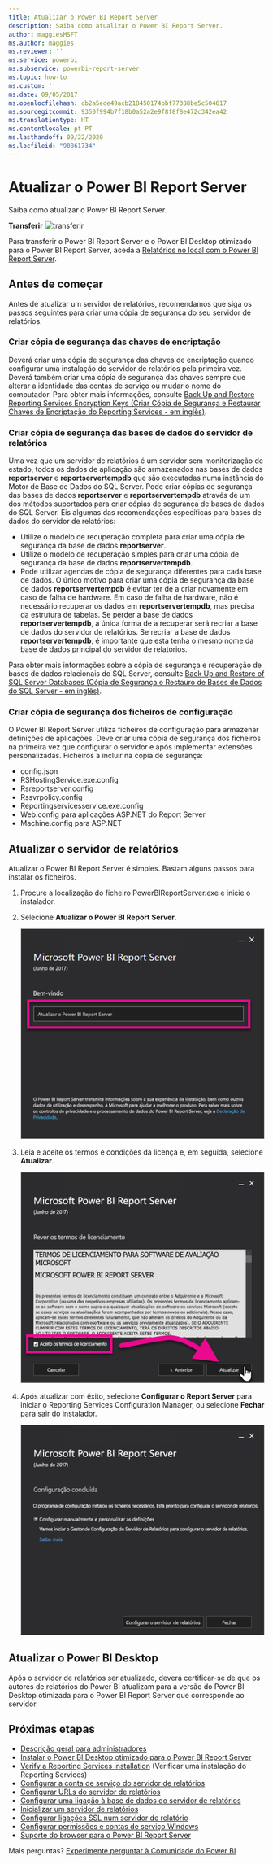 ```yaml
---
title: Atualizar o Power BI Report Server
description: Saiba como atualizar o Power BI Report Server.
author: maggiesMSFT
ms.author: maggies
ms.reviewer: ''
ms.service: powerbi
ms.subservice: powerbi-report-server
ms.topic: how-to
ms.custom: ''
ms.date: 09/05/2017
ms.openlocfilehash: cb2a5ede49acb218450174bbf77388be5c504617
ms.sourcegitcommit: 9350f994b7f18b0a52a2e9f8f8f8e472c342ea42
ms.translationtype: HT
ms.contentlocale: pt-PT
ms.lasthandoff: 09/22/2020
ms.locfileid: "90861734"
---
```

# <a name="upgrade-power-bi-report-server"></a>Atualizar o Power BI Report Server

Saiba como atualizar o Power BI Report Server.

 **Transferir** ![transferir](media/upgrade/download.png "transferir")

Para transferir o Power BI Report Server e o Power BI Desktop otimizado para o Power BI Report Server, aceda a [Relatórios no local com o Power BI Report Server](https://powerbi.microsoft.com/report-server/).

## <a name="before-you-begin"></a>Antes de começar

Antes de atualizar um servidor de relatórios, recomendamos que siga os passos seguintes para criar uma cópia de segurança do seu servidor de relatórios.

### <a name="backing-up-the-encryption-keys"></a>Criar cópia de segurança das chaves de encriptação

Deverá criar uma cópia de segurança das chaves de encriptação quando configurar uma instalação do servidor de relatórios pela primeira vez. Deverá também criar uma cópia de segurança das chaves sempre que alterar a identidade das contas de serviço ou mudar o nome do computador. Para obter mais informações, consulte [Back Up and Restore Reporting Services Encryption Keys (Criar Cópia de Segurança e Restaurar Chaves de Encriptação do Reporting Services - em inglês)](/sql/reporting-services/install-windows/ssrs-encryption-keys-back-up-and-restore-encryption-keys).

### <a name="backing-up-the-report-server-databases"></a>Criar cópia de segurança das bases de dados do servidor de relatórios

Uma vez que um servidor de relatórios é um servidor sem monitorização de estado, todos os dados de aplicação são armazenados nas bases de dados **reportserver** e **reportservertempdb** que são executadas numa instância do Motor de Base de Dados do SQL Server. Pode criar cópias de segurança das bases de dados **reportserver** e **reportservertempdb** através de um dos métodos suportados para criar cópias de segurança de bases de dados do SQL Server. Eis algumas das recomendações específicas para bases de dados do servidor de relatórios:

* Utilize o modelo de recuperação completa para criar uma cópia de segurança da base de dados **reportserver**.
* Utilize o modelo de recuperação simples para criar uma cópia de segurança da base de dados **reportservertempdb**.
* Pode utilizar agendas de cópia de segurança diferentes para cada base de dados. O único motivo para criar uma cópia de segurança da base de dados **reportservertempdb** é evitar ter de a criar novamente em caso de falha de hardware. Em caso de falha de hardware, não é necessário recuperar os dados em **reportservertempdb**, mas precisa da estrutura de tabelas. Se perder a base de dados **reportservertempdb**, a única forma de a recuperar será recriar a base de dados do servidor de relatórios. Se recriar a base de dados **reportservertempdb**, é importante que esta tenha o mesmo nome da base de dados principal do servidor de relatórios.

Para obter mais informações sobre a cópia de segurança e recuperação de bases de dados relacionais do SQL Server, consulte [Back Up and Restore of SQL Server Databases (Cópia de Segurança e Restauro de Bases de Dados do SQL Server - em inglês)](/sql/relational-databases/backup-restore/back-up-and-restore-of-sql-server-databases).

### <a name="backing-up-the-configuration-files"></a>Criar cópia de segurança dos ficheiros de configuração

O Power BI Report Server utiliza ficheiros de configuração para armazenar definições de aplicações. Deve criar uma cópia de segurança dos ficheiros na primeira vez que configurar o servidor e após implementar extensões personalizadas. Ficheiros a incluir na cópia de segurança:

* config.json
* RSHostingService.exe.config
* Rsreportserver.config
* Rssvrpolicy.config
* Reportingservicesservice.exe.config
* Web.config para aplicações ASP.NET do Report Server
* Machine.config para ASP.NET

## <a name="upgrade-the-report-server"></a>Atualizar o servidor de relatórios

Atualizar o Power BI Report Server é simples. Bastam alguns passos para instalar os ficheiros.

1. Procure a localização do ficheiro PowerBIReportServer.exe e inicie o instalador.

2. Selecione **Atualizar o Power BI Report Server**.

    ![Atualizar o Power BI Report Server](media/upgrade/reportserver-upgrade1.png "Atualizar o Power BI Report Server")

3. Leia e aceite os termos e condições da licença e, em seguida, selecione **Atualizar**.

    ![Acordo de licença](media/upgrade/reportserver-upgrade-eula.png "Acordo de licença")

4. Após atualizar com êxito, selecione **Configurar o Report Server** para iniciar o Reporting Services Configuration Manager, ou selecione **Fechar** para sair do instalador.

    ![Atualizar a configuração](media/upgrade/reportserver-upgrade-configure.png)

## <a name="upgrade-power-bi-desktop"></a>Atualizar o Power BI Desktop

Após o servidor de relatórios ser atualizado, deverá certificar-se de que os autores de relatórios do Power BI atualizam para a versão do Power BI Desktop otimizada para o Power BI Report Server que corresponde ao servidor.

## <a name="next-steps"></a>Próximas etapas

* [Descrição geral para administradores](admin-handbook-overview.md)  
* [Instalar o Power BI Desktop otimizado para o Power BI Report Server](install-powerbi-desktop.md)  
* [Verify a Reporting Services installation](/sql/reporting-services/install-windows/verify-a-reporting-services-installation) (Verificar uma instalação do Reporting Services)  
* [Configurar a conta de serviço do servidor de relatórios](/sql/reporting-services/install-windows/configure-the-report-server-service-account-ssrs-configuration-manager)  
* [Configurar URLs do servidor de relatórios](/sql/reporting-services/install-windows/configure-report-server-urls-ssrs-configuration-manager)  
* [Configurar uma ligação à base de dados do servidor de relatórios](/sql/reporting-services/install-windows/configure-a-report-server-database-connection-ssrs-configuration-manager)  
* [Inicializar um servidor de relatórios](/sql/reporting-services/install-windows/ssrs-encryption-keys-initialize-a-report-server)  
* [Configurar ligações SSL num servidor de relatório](/sql/reporting-services/security/configure-ssl-connections-on-a-native-mode-report-server)  
* [Configurar permissões e contas de serviço Windows](/sql/database-engine/configure-windows/configure-windows-service-accounts-and-permissions)  
* [Suporte do browser para o Power BI Report Server](browser-support.md)

Mais perguntas? [Experimente perguntar à Comunidade do Power BI](https://community.powerbi.com/)